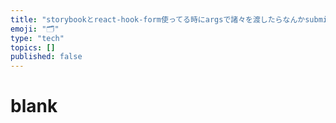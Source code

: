 ```yaml
---
title: "storybookとreact-hook-form使ってる時にargsで諸々を渡したらなんかsubmitのたびにフリーズした件"
emoji: "🗂"
type: "tech"
topics: []
published: false
---
```


# blank
